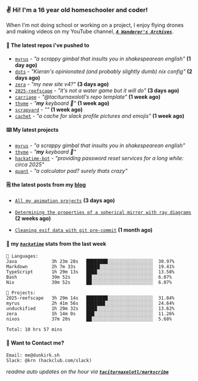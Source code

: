 ### ✌️ Hi! I'm a 16 year old homeschooler and coder!

When I'm not doing school or working on a project, I enjoy flying drones and making videos on my YouTube channel, [**_`A Wanderer's Archives`_**](https://youtube.com/@wanderer.archives).

#### 👷 The latest repos i've pushed to

- [`myrus`](https://github.com/taciturnaxolotl/myrus) - _"a scrappy gimbal that insults you in shakespearean english"_ **(1 day ago)**
- [`dots`](https://github.com/taciturnaxolotl/dots) - _"Kieran's opinionated (and probably slightly dumb) nix config"_ **(2 days ago)**
- [`zera`](https://github.com/taciturnaxolotl/zera) - _"my new site v4?"_ **(3 days ago)**
- [`2025-reefscape`](https://github.com/df1317/2025-reefscape) - _"it's not a water game but it will do"_ **(3 days ago)**
- [`carriage`](https://github.com/taciturnaxolotl/carriage) - _"@taciturnaxolotl's repo template"_ **(1 week ago)**
- [`thyme`](https://github.com/taciturnaxolotl/thyme) - _"**my** keyboard 🫶"_ **(1 week ago)**
- [`scrapyard`](https://github.com/hackclub/scrapyard) - _""_ **(1 week ago)**
- [`cachet`](https://github.com/taciturnaxolotl/cachet) - _"a cache for slack profile pictures and emojis"_ **(1 week ago)**

#### ⌨️ My latest projects

- [`myrus`](https://github.com/taciturnaxolotl/myrus) - _"a scrappy gimbal that insults you in shakespearean english"_
- [`thyme`](https://github.com/taciturnaxolotl/thyme) - _"**my** keyboard 🫶"_
- [`hackatime-bot`](https://github.com/taciturnaxolotl/hackatime-bot) - _"providing password reset services for a long while: circa 2025"_
- [`quant`](https://github.com/taciturnaxolotl/quant) - _"a calculator pad? surely thats crazy"_

#### 🗒️ the latest posts from my [blog](https://dunkirk.sh)

- [`All my animation projects`](https://dunkirk.sh/blog/my-animations/) **(3 days ago)**

- [`Determining the properties of a spherical mirror with ray diagrams`](https://dunkirk.sh/blog/spherical-ray-diagrams/) **(2 weeks ago)**

- [`Cleaning exif data with git pre-commit`](https://dunkirk.sh/blog/remove-exif-git-hook/) **(1 month ago)**



#### 📡 my [_`hackatime`_](https://waka.hackclub.com) stats from the last week

```text
💾 Languages:
Java             3h 23m 28s   ████████░░░░░░░░░░░░░░░░░  30.97%
Markdown         2h 7m 33s    █████░░░░░░░░░░░░░░░░░░░░  19.41%
TypeScript       1h 29m 13s   ████░░░░░░░░░░░░░░░░░░░░░  13.58%
Bash             39m 52s      ██░░░░░░░░░░░░░░░░░░░░░░░  6.07%
Nix              39m 52s      ██░░░░░░░░░░░░░░░░░░░░░░░  6.07%

💼 Projects:
2025-reefscape   3h 29m 14s   ████████░░░░░░░░░░░░░░░░░  31.84%
myrus            2h 41m 56s   ███████░░░░░░░░░░░░░░░░░░  24.64%
unduckified      1h 29m 32s   ████░░░░░░░░░░░░░░░░░░░░░  13.62%
zera             1h 14m 0s    ███░░░░░░░░░░░░░░░░░░░░░░  11.26%
nixos            37m 20s      ██░░░░░░░░░░░░░░░░░░░░░░░  5.68%

Total: 10 hrs 57 mins
```

#### 📮 Want to Contact me?

```text
Email: me@dunkirk.sh
Slack: @krn (hackclub.com/slack)
```

_readme auto updates on the hour via [**`taciturnaxolotl/markscribe`**](https://github.com/taciturnaxolotl/markscribe)_
